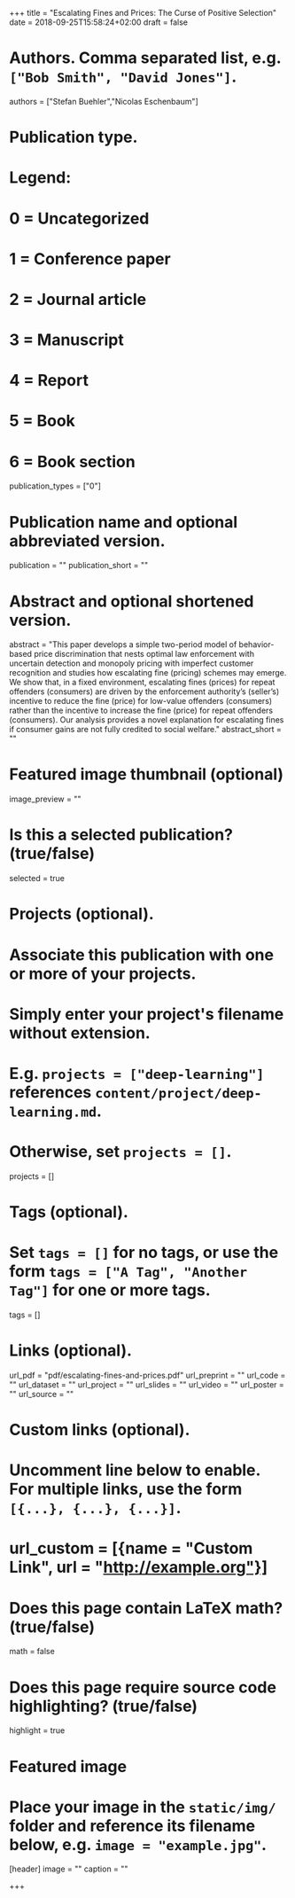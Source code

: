 +++
title = "Escalating Fines and Prices: The Curse of Positive Selection"
date = 2018-09-25T15:58:24+02:00
draft = false

# Authors. Comma separated list, e.g. `["Bob Smith", "David Jones"]`.
authors = ["Stefan Buehler","Nicolas Eschenbaum"]

# Publication type.
# Legend:
# 0 = Uncategorized
# 1 = Conference paper
# 2 = Journal article
# 3 = Manuscript
# 4 = Report
# 5 = Book
# 6 = Book section
publication_types = ["0"]

# Publication name and optional abbreviated version.
publication = ""
publication_short = ""

# Abstract and optional shortened version.
abstract = "This paper develops a simple two-period model of behavior-based price discrimination that nests optimal law enforcement with uncertain detection and monopoly pricing with imperfect customer recognition and studies how escalating fine (pricing) schemes may emerge. We show that, in a fixed environment, escalating fines (prices) for repeat offenders (consumers) are driven by the enforcement authority’s (seller’s) incentive to reduce the fine (price) for low-value offenders (consumers) rather than the incentive to increase the fine (price) for repeat offenders (consumers). Our analysis provides a novel explanation for escalating fines if consumer gains are not fully credited to social welfare."
abstract_short = ""

# Featured image thumbnail (optional)
image_preview = ""

# Is this a selected publication? (true/false)
selected = true

# Projects (optional).
#   Associate this publication with one or more of your projects.
#   Simply enter your project's filename without extension.
#   E.g. `projects = ["deep-learning"]` references `content/project/deep-learning.md`.
#   Otherwise, set `projects = []`.
projects = []

# Tags (optional).
#   Set `tags = []` for no tags, or use the form `tags = ["A Tag", "Another Tag"]` for one or more tags.
tags = []

# Links (optional).
url_pdf = "pdf/escalating-fines-and-prices.pdf"
url_preprint = ""
url_code = ""
url_dataset = ""
url_project = ""
url_slides = ""
url_video = ""
url_poster = ""
url_source = ""

# Custom links (optional).
#   Uncomment line below to enable. For multiple links, use the form `[{...}, {...}, {...}]`.
# url_custom = [{name = "Custom Link", url = "http://example.org"}]

# Does this page contain LaTeX math? (true/false)
math = false

# Does this page require source code highlighting? (true/false)
highlight = true

# Featured image
# Place your image in the `static/img/` folder and reference its filename below, e.g. `image = "example.jpg"`.
[header]
image = ""
caption = ""

+++
